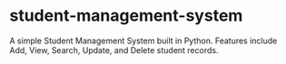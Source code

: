 # student-management-system
A simple Student Management System built in Python. Features include Add, View, Search, Update, and Delete student records.
